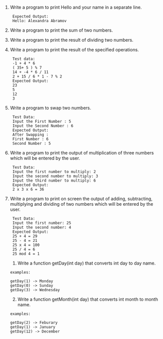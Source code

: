 1. Write a program to print Hello and your name in a separate line. 
   
        Expected Output:
        Hello: Alexandra Abramov 

2. Write a program to print the sum of two numbers. 

3. Write a program to print the result of dividing two numbers. 

4. Write a program to print the result of the specified operations. 
   
        Test data:
        -1 + 4 * 6
        ( 35+ 5 ) % 7
        14 + -4 * 6 / 11
        2 + 15 / 6 * 1 - 7 % 2
        Expected Output:
        23
        5
        12
        3

5. Write a program to swap two numbers. 
   
        Test Data:
        Input the First Number : 5
        Input the Second Number : 6
        Expected Output:
        After Swapping :
        First Number : 6
        Second Number : 5

6. Write a program to print the output of multiplication of three numbers which will be entered by the user. 


        Test Data:
        Input the first number to multiply: 2
        Input the second number to multiply: 3
        Input the third number to multiply: 6
        Expected Output:
        2 x 3 x 6 = 36

7. Write a program to print on screen the output of adding, subtracting, multiplying and dividing of two numbers which will be entered by the user. 


        Test Data:
        Input the first number: 25
        Input the second number: 4
        Expected Output:
        25 + 4 = 29
        25 - 4 = 21
        25 x 4 = 100
        25 / 4 = 6
        25 mod 4 = 1

   1. Write a function getDay(int day) that converts int day to day name.
   ```
   examples: 

   getDay(1) -> Monday
   getDay(0) -> Sunday
   getDay(3) -> Wednesday
   ```
   2. Write a function getMonth(int day) that converts int month to month name.
   ```
   examples: 

   getDay(2) -> Feburary
   getDay(1) -> January
   getDay(12) -> December
   ```
